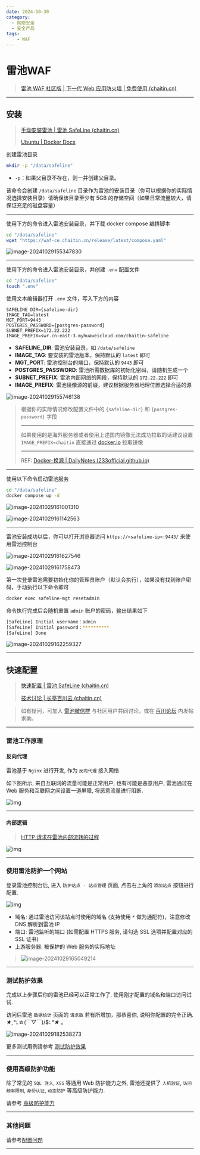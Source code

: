 ```yaml
---
date: 2024-10-30
category:
  - 网络安全
  - 安全产品
tags:
    - WAF
---
```


# 雷池WAF

> [雷池 WAF 社区版 | 下一代 Web 应用防火墙 | 免费使用 (chaitin.cn)](https://waf-ce.chaitin.cn/)

---

## 安装

>  [手动安装雷池 | 雷池 SafeLine (chaitin.cn)](https://docs.waf-ce.chaitin.cn/zh/上手指南/安装雷池/手动安装)
>
> [Ubuntu | Docker Docs](https://docs.docker.com/engine/install/ubuntu/)

创建雷池目录

```bash
mkdir -p "/data/safeline"
```

- `-p`：如果父目录不存在，则一并创建父目录。

该命令会创建 `/data/safeline` 目录作为雷池的安装目录（你可以根据你的实际情况选择安装目录）请确保该目录至少有 5GB 的存储空间（如果日常流量较大，请保证充足的磁盘容量）

---

使用下方的命令进入雷池安装目录，并下载 docker compose 编排脚本

```bash
cd "/data/safeline"
wget "https://waf-ce.chaitin.cn/release/latest/compose.yaml"
```

![image-20241029155347830](http://cdn.ayusummer233.top/DailyNotes/202410291553072.png)

---

使用下方的命令进入雷池安装目录，并创建 `.env` 配置文件

```bash
cd "/data/safeline"
touch ".env"
```

使用文本编辑器打开 `.env` 文件，写入下方的内容

```properties
SAFELINE_DIR={safeline-dir}
IMAGE_TAG=latest
MGT_PORT=9443
POSTGRES_PASSWORD={postgres-password}
SUBNET_PREFIX=172.22.222
IMAGE_PREFIX=swr.cn-east-3.myhuaweicloud.com/chaitin-safeline
```

- **SAFELINE_DIR**: 雷池安装目录，如 `/data/safeline`
- **IMAGE_TAG**: 要安装的雷池版本，保持默认的 `latest` 即可
- **MGT_PORT**: 雷池控制台的端口，保持默认的 `9443` 即可
- **POSTGRES_PASSWORD**: 雷池所需数据库的初始化密码，请随机生成一个
- **SUBNET_PREFIX**: 雷池内部网络的网段，保持默认的 `172.22.222` 即可
- **IMAGE_PREFIX**: 雷池镜像源的前缀，建议根据服务器地理位置选择合适的源

![image-20241029155746138](http://cdn.ayusummer233.top/DailyNotes/202410291557250.png)

> 根据你的实际情况修改配置文件中的 `{safeline-dir}` 和 `{postgres-password}` 字段
>
> ---
>
> 如果使用的是海外服务器或者使用上述国内镜像无法成功拉取的话建议设置 `IMAGE_PREFIX=chaitin` 直接通过 [docker.io](http://docker.io/) 拉取镜像
>
> ---
>
> REF: [Docker-换源 | DailyNotes (233official.github.io)](https://233official.github.io/dailynotes/通识/Docker/Docker.html#docker-hub-换源)

---

使用以下命令启动雷池服务

```bash
cd "/data/safeline"
docker compose up -d
```

![image-20241029161001310](http://cdn.ayusummer233.top/DailyNotes/202410291610538.png)

![image-20241029161142563](http://cdn.ayusummer233.top/DailyNotes/202410291611605.png)

---

雷池安装成功以后，你可以打开浏览器访问 `https://<safeline-ip>:9443/` 来使用雷池控制台

![image-20241029161627546](http://cdn.ayusummer233.top/DailyNotes/202410291616731.png)

![image-20241029161758473](http://cdn.ayusummer233.top/DailyNotes/202410291617521.png)

第一次登录雷池需要初始化你的管理员账户（默认会执行），如果没有找到账户密码，手动执行以下命令即可

```bash
docker exec safeline-mgt resetadmin
```

命令执行完成后会随机重置 `admin` 账户的密码，输出结果如下

```bash
[SafeLine] Initial username：admin
[SafeLine] Initial password：**********
[SafeLine] Done
```

![image-20241029162259327](http://cdn.ayusummer233.top/DailyNotes/202410291622424.png)

---

## 快速配置

> [快速配置 | 雷池 SafeLine (chaitin.cn)](https://docs.waf-ce.chaitin.cn/上手指南/快速配置)
>
> [技术讨论 | 长亭百川云 (chaitin.cn)](https://rivers.chaitin.cn/discussion)

> 如有疑问，可加入 [雷池微信群](https://docs.waf-ce.chaitin.cn/wechat.png) 与社区用户共同讨论，或在 [百川论坛](https://rivers.chaitin.cn/discussion) 内发帖求助。

---

### 雷池工作原理

#### 反向代理

雷池基于 `Nginx` 进行开发, 作为 `反向代理` 接入网络

如下图所示, 来自互联网的流量可能是正常用户, 也有可能是恶意用户, 雷池通过在 Web 服务和互联网之间设置一道屏障, 将恶意流量进行阻断.

![img](http://cdn.ayusummer233.top/DailyNotes/202410291639343.png)

---

#### 内部逻辑

>  [HTTP 请求在雷池内部流转的过程](https://docs.waf-ce.chaitin.cn/更多技术文档/处理流程)

![img](http://cdn.ayusummer233.top/DailyNotes/202410291641536.png)

---

### 使用雷池防护一个网站

登录雷池控制台后, 进入 `防护站点 - 站点管理` 页面, 点击右上角的 `添加站点` 按钮进行配置.

![img](http://cdn.ayusummer233.top/DailyNotes/202410291642120.gif)

- 域名: 通过雷池访问该站点时使用的域名 (支持使用 `*` 做为通配符)，注意修改 DNS 解析到雷池 IP
- 端口: 雷池监听的端口 (如需配置 HTTPS 服务, 请勾选 SSL 选项并配置对应的 SSL 证书)
- 上游服务器: 被保护的 Web 服务的实际地址

> ![image-20241029165049214](http://cdn.ayusummer233.top/DailyNotes/202410291650385.png)

---

### 测试防护效果

完成以上步骤后你的雷池已经可以正常工作了, 使用刚才配置的域名和端口访问试试.

访问后雷池 `数据统计` 页面的 `请求数` 若有所增加，那恭喜你, 说明你配置的完全正确. *★,°*:.☆(￣▽￣)/$:*.°★* 。

![image-20241029182538273](http://cdn.ayusummer233.top/DailyNotes/202410291825636.png)

更多测试用例请参考 [测试防护效果](https://docs.waf-ce.chaitin.cn/上手指南/测试防护效果)

---

### 使用高级防护功能

除了常见的 `SQL 注入`, `XSS` 等通用 Web 防护能力之外, 雷池还提供了 `人机验证`, `访问频率限制`, `身份认证`, `动态防护` 等高级防护能力.

请参考 [高级防护能力](https://docs.waf-ce.chaitin.cn/上手指南/高级防护能力)

---

### 其他问题

请参考[配置问题](https://docs.waf-ce.chaitin.cn/更多技术文档/配置问题)

---





















